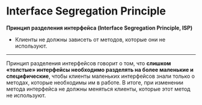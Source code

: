 # Interface Segregation Principle

**Принцип разделения интерфейса (Interface Segregation Principle, ISP)**

- Клиенты не должны зависеть от методов, которые они не используют.
***

Принцип разделения интерфейсов говорит о том, что **слишком «толстые» интерфейсы необходимо разделять на более маленькие и специфические**, чтобы клиенты маленьких интерфейсов знали только о методах, которые необходимы им в работе. В итоге, при изменении метода интерфейса не должны меняться клиенты, которые этот метод не используют.